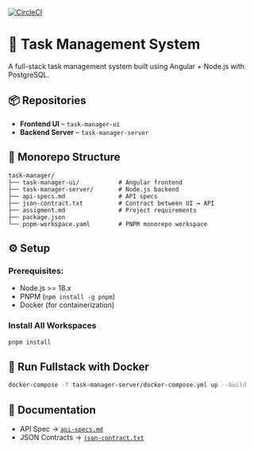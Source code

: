 [![CircleCI](https://dl.circleci.com/status-badge/img/circleci/RXbf2uu5Yme2ixNe75Q8ut/HTpvVactqkLXhgy63ab1XC/tree/main.svg?style=svg&circle-token=CCIPRJ_2n5cdJhaPEbpu4G2ZsXwuc_860a4e85e9ead0d516289fc401a3caeca178c68c)](https://dl.circleci.com/status-badge/redirect/circleci/RXbf2uu5Yme2ixNe75Q8ut/HTpvVactqkLXhgy63ab1XC/tree/main)


# 🧠 Task Management System

A full-stack task management system built using Angular + Node.js with PostgreSQL.

## 📦 Repositories

- **Frontend UI** – `task-manager-ui`
- **Backend Server** – `task-manager-server`

## 📂 Monorepo Structure

```
task-manager/
├── task-manager-ui/           # Angular frontend
├── task-manager-server/       # Node.js backend
├── api-specs.md               # API specs
├── json-contract.txt          # Contract between UI ↔ API
├── assigment.md               # Project requirements
├── package.json
└── pnpm-workspace.yaml        # PNPM monorepo workspace
```

## ⚙️ Setup

### Prerequisites:

- Node.js >= 18.x
- PNPM (`npm install -g pnpm`)
- Docker (for containerization)

### Install All Workspaces

```bash
pnpm install
```

## 🐳 Run Fullstack with Docker

```bash
docker-compose -f task-manager-server/docker-compose.yml up --build
```

## 📖 Documentation

- API Spec → [`api-specs.md`](./api-specs.md)
- JSON Contracts → [`json-contract.txt`](./json-contract.txt)
